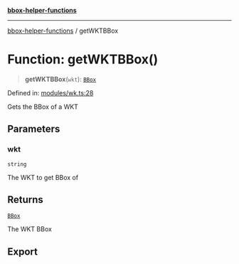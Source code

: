 [**bbox-helper-functions**](../README.md)

***

[bbox-helper-functions](../README.md) / getWKTBBox

# Function: getWKTBBox()

> **getWKTBBox**(`wkt`): [`BBox`](../type-aliases/BBox.md)

Defined in: [modules/wk.ts:28](https://github.com/alrico88/bbox-helper-functions/blob/master/src/modules/wk.ts#L28)

Gets the BBox of a WKT

## Parameters

### wkt

`string`

The WKT to get BBox of

## Returns

[`BBox`](../type-aliases/BBox.md)

The WKT BBox

## Export

